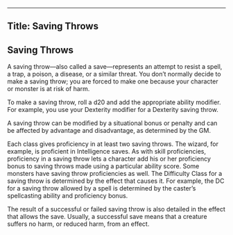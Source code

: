 ---------------------
Title: Saving Throws
---------------------

Saving Throws
-------------

A saving throw—also called a save—represents an
attempt to resist a spell, a trap, a poison, a disease,  or a similar threat. You don’t normally decide to make a saving throw; you are forced to make one because your character or monster is at risk of harm.

To make a saving throw, roll a d20 and add the
appropriate ability modifier. For example, you use your Dexterity modifier for a Dexterity saving throw.

A saving throw can be modified by a situational bonus or penalty and can be affected by advantage and disadvantage, as determined by the GM.

Each class gives proficiency in at least two saving throws. The wizard, for example, is proficient in Intelligence saves. As with skill proficiencies, proficiency in a saving throw lets a character add his or her proficiency bonus to saving throws made using a particular ability score. Some monsters have saving throw proficiencies as well.
The Difficulty Class for a saving throw is determined by the effect that causes it. For example, the DC for a saving throw allowed by a spell is determined by the caster’s spellcasting ability and proficiency bonus.

The result of a successful or failed saving throw is also detailed in the effect that allows the save. Usually, a successful save means that a creature
suffers no harm, or reduced harm, from an effect.
